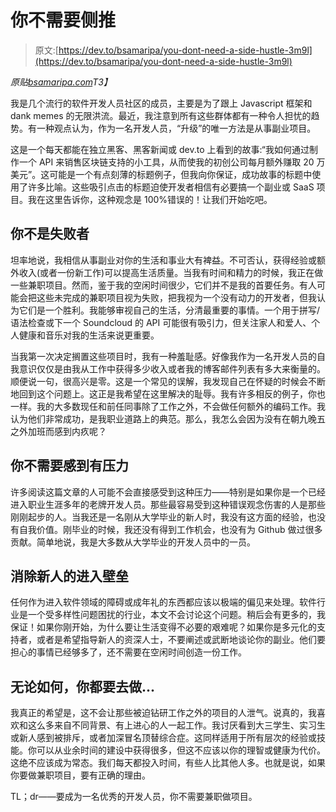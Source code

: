 # 你不需要侧推

> 原文:[https://dev.to/bsamaripa/you-dont-need-a-side-hustle-3m9l](https://dev.to/bsamaripa/you-dont-need-a-side-hustle-3m9l)

*原贴[bsamaripa.com](https://bsamaripa.com/post/you-dont-need-a-side-hustle/)T3】*

我是几个流行的软件开发人员社区的成员，主要是为了跟上 Javascript 框架和 dank memes 的无限洪流。最近，我注意到所有这些群体都有一种令人担忧的趋势。有一种观点认为，作为一名开发人员，“升级”的唯一方法是从事副业项目。

这是一个每天都能在独立黑客、黑客新闻或 dev.to 上看到的故事:“我如何通过制作一个 API 来销售区块链支持的小工具，从而使我的初创公司每月额外赚取 20 万美元”。这可能是一个有点刻薄的标题例子，但我向你保证，成功故事的标题中使用了许多比喻。这些吸引点击的标题迫使开发者相信有必要搞一个副业或 SaaS 项目。我在这里告诉你，这种观念是 100%错误的！让我们开始吃吧。

## [](#youre-not-a-failure)你不是失败者

坦率地说，我相信从事副业对你的生活和事业大有裨益。不可否认，获得经验或额外收入(或者一份新工作)可以提高生活质量。当我有时间和精力的时候，我正在做一些兼职项目。然而，鉴于我的空闲时间很少，它们并不是我的首要任务。有人可能会把这些未完成的兼职项目视为失败，把我视为一个没有动力的开发者，但我认为它们是一个胜利。我能够审视自己的生活，分清最重要的事情。一个用于拼写/语法检查或下一个 Soundcloud 的 API 可能很有吸引力，但关注家人和爱人、个人健康和音乐对我的生活来说更重要。

当我第一次决定搁置这些项目时，我有一种羞耻感。好像我作为一名开发人员的自我意识仅仅是由我从工作中获得多少收入或者我的博客邮件列表有多大来衡量的。顺便说一句，很高兴是零。这是一个常见的误解，我发现自己在怀疑的时候会不断地回到这个问题上。这正是我希望在这里解决的耻辱。我有许多相反的例子，你也一样。我的大多数现任和前任同事除了工作之外，不会做任何额外的编码工作。我认为他们非常成功，是我职业道路上的典范。那么，我怎么会因为没有在朝九晚五之外加班而感到内疚呢？

## 你不需要感到有压力

许多阅读这篇文章的人可能不会直接感受到这种压力——特别是如果你是一个已经进入职业生涯多年的老牌开发人员。那些最容易受到这种错误观念伤害的人是那些刚刚起步的人。当我还是一名刚从大学毕业的新人时，我没有这方面的经验，也没有自我价值。刚毕业的时候，我还没有得到工作机会，也没有为 Github 做过很多贡献。简单地说，我是大多数从大学毕业的开发人员中的一员。

## [](#removing-barriers-to-entry-for-newcomers)消除新人的进入壁垒

任何作为进入软件领域的障碍或成年礼的东西都应该以极端的偏见来处理。软件行业是一个受多样性问题困扰的行业，本文不会讨论这个问题。稍后会有更多的，我保证！如果你刚开始，为什么要让生活变得不必要的艰难呢？如果你是多元化的支持者，或者是希望指导新人的资深人士，不要阐述或武断地谈论你的副业。他们要担心的事情已经够多了，还不需要在空闲时间创造一份工作。

## 无论如何，你都要去做...

我真正的希望是，这不会让那些被迫钻研工作之外的项目的人泄气。说真的，我喜欢和这么多来自不同背景、有上进心的人一起工作。我讨厌看到大三学生、实习生或新人感到被排斥，或者加深冒名顶替综合症。这同样适用于所有层次的经验或技能。你可以从业余时间的建设中获得很多，但这不应该以你的理智或健康为代价。这绝不应该成为常态。我们每天都投入时间，有些人比其他人多。也就是说，如果你要做兼职项目，要有正确的理由。

TL；dr——要成为一名优秀的开发人员，你不需要兼职做项目。